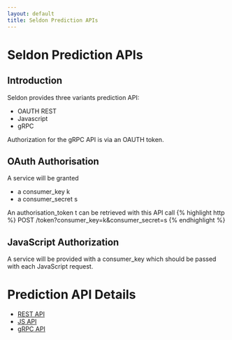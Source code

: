 ```yaml
---
layout: default
title: Seldon Prediction APIs
---
```


# Seldon Prediction APIs

## Introduction
Seldon provides three variants prediction API:

 * OAUTH REST
 * Javascript
 * gRPC

Authorization for the gRPC API is via an OAUTH token.

## OAuth Authorisation

A service will be granted

* a consumer_key k
* a consumer_secret s

An authorisation_token t can be retrieved with this API call
{% highlight http %}
POST     /token?consumer_key=k&consumer_secret=s
{% endhighlight %}

## JavaScript Authorization

A service will be provided with a consumer_key which should be passed with each JavaScript request.


# Prediction API Details

* [REST API](api-oauth-prediction.html)
* [JS API](api-javascript-prediction.html)
* [gRPC API](grpc.html)

